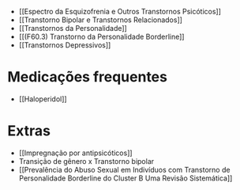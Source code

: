 
- [[Espectro da Esquizofrenia e Outros Transtornos Psicóticos]]
- [[Transtorno Bipolar e Transtornos Relacionados]]
- [[Transtornos da Personalidade]]
- [[(F60.3) Transtorno da Personalidade Borderline]]
- [[Transtornos Depressivos]]

# Medicações frequentes
- [[Haloperidol]]
# Extras
- [[Impregnação por antipsicóticos]]
- Transição de gênero x Transtorno bipolar
- [[Prevalência do Abuso Sexual em Indivíduos com Transtorno de Personalidade Borderline do Cluster B Uma Revisão Sistemática]]

 
